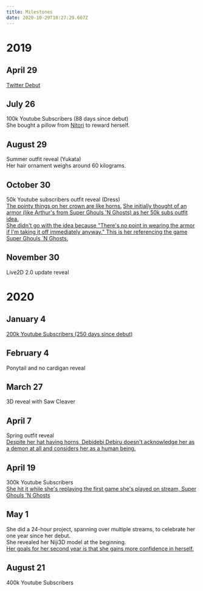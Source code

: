 ```yaml
---
title: Milestones
date: 2020-10-29T18:27:29.607Z
---
```

# 2019

## April 29

[Twitter Debut](https://twitter.com/lulu_suzuhara/status/1122759425360445442)

## July 26

100k Youtube Subscribers (88 days since debut)\
She bought a pillow from [Nitori](https://www.nitori-net.jp/ec/) to reward herself.

## August 29

Summer outfit reveal (Yukata)\
Her hair ornament weighs around 60 kilograms.

## October 30

50k Youtube subscribers outfit reveal (Dress[](https://www.youtube.com/watch?v=UC4Iuvwe9uo&feature=youtu.be&t=368))[\
The pointy things on her crown are like horns.](https://www.youtube.com/watch?v=UC4Iuvwe9uo&feature=youtu.be&t=368)
[She initially thought of an armor (like Arthur's from Super Ghouls 'N Ghosts) as her 50k subs outfit idea.\
She didn't go with the idea because "There's no point in wearing the armor if I'm taking it off immediately anyway." This is her referencing the game Super Ghouls `N Ghosts.](https://www.youtube.com/watch?v=Y41t4bIxM-Q&feature=youtu.be&t=938)

## November 30

Live2D 2.0 update reveal

# 2020

## January 4

[200k Youtube Subscribers (250 days since debut)](https://twitter.com/lulu_suzuhara/status/1214099620424343552)

## February 4

Ponytail and no cardigan reveal

## March 27

3D reveal with Saw Cleaver

## April 7

Spring outfit reveal[](https://youtu.be/zclbjVsGNTk?t=3281)[\
Despite her hat having horns, Debidebi Debiru doesn't acknowledge her as a demon at all and considers her as a human being.](https://youtu.be/zclbjVsGNTk?t=3281)

## April 19

300k Youtube Subscribers[\
She hit it while she's replaying the first game she's played on stream, Super Ghouls 'N Ghosts](https://youtu.be/wkluMTiwDkw?t=7367)

## May 1

She did a 24-hour project, spanning over multiple streams, to celebrate her one year since her debut. \
She revealed her Niji3D model at the beginning.[\
Her goals for her second year is that she gains more confidence in herself.](https://youtu.be/xAB-WwYxBbo?t=7150)

## August 21

400k Youtube Subscribers